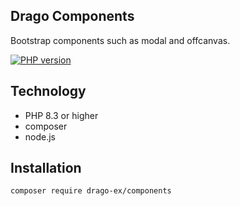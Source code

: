 
## Drago Components
Bootstrap components such as modal and offcanvas.

[![PHP version](https://badge.fury.io/ph/drago-ex%2Fcomponents.svg)](https://badge.fury.io/ph/drago-ex%2Fcomponents)


## Technology
- PHP 8.3 or higher
- composer
- node.js

## Installation
```
composer require drago-ex/components
```
